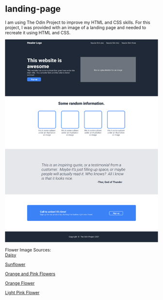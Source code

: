 # landing-page
I am using The Odin Project to improve my HTML and CSS skills. For this project, I was provided with an image of a landing page and needed to recreate it using HTML and CSS.  

![Landing Page screenshot displaying a fairly standard website layout. The layout includes a navbar, hero section, image gallery, quote, call to action, and footer.](img/odin-project.png "Landing Page")  

Flower Image Sources:  
[Daisy](https://pixabay.com/photos/marguerite-daisy-flower-white-729510/)  

[Sunflower](https://images.unsplash.com/photo-1470509037663-253afd7f0f51?ixlib=rb-1.2.1&q=80&fm=jpg&crop=entropy&cs=tinysrgb&dl=paul-green-5lRxNLHfZOY-unsplash.jpg)  


[Orange and Pink Flowers](https://images.unsplash.com/photo-1546842931-886c185b4c8c?ixlib=rb-1.2.1&q=80&fm=jpg&crop=entropy&cs=tinysrgb&dl=mio-ito-B_SLtmXPKNA-unsplash.jpg)  

[Orange Flower](https://images.unsplash.com/photo-1442458017215-285b83f65851)  

[Light Pink Flower](https://images.unsplash.com/photo-1471899236350-e3016bf1e69e?ixlib=rb-1.2.1&q=80&fm=jpg&crop=entropy&cs=tinysrgb&dl=andrew-small-EfhCUc_fjrU-unsplash.jpg)